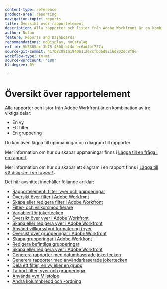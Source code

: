 ```yaml
---
content-type: reference
product-area: reporting
navigation-topic: reports
title: Översikt över rapportelement
description: Alla rapporter och listor från Adobe Workfront är en kombination av tre viktiga element - vyer, filter och grupperingar.
author: Nolan
feature: Reports and Dashboards
recommendations: noDisplay, noCatalog
exl-id: 5b5385ac-3b75-4500-bf4d-ec6ad4bf727a
source-git-commit: 417b8c081a1940b112e8cfbd6d9216d802dc8f8e
workflow-type: tm+mt
source-wordcount: '180'
ht-degree: 0%

---
```


# Översikt över rapportelement

Alla rapporter och listor från Adobe Workfront är en kombination av tre viktiga delar:

* En vy
* Ett filter
* En gruppering

Du kan även lägga till uppmaningar och diagram till rapporter.

Mer information om hur du skapar uppmaningar finns i [Lägga till en fråga i en rapport](../../../reports-and-dashboards/reports/creating-and-managing-reports/add-prompt-report.md).

Mer information om hur du skapar ett diagram i en rapport finns i [Lägga till ett diagram i en rapport](../../../reports-and-dashboards/reports/creating-and-managing-reports/add-chart-report.md).

Det här avsnittet innehåller följande artiklar:

<!--outdated: * [Basic Report Creation Program](https://one.workfront.com/s/basic-report-creation-program)-->
* [Rapportelement: filter, vyer och grupperingar](../../../reports-and-dashboards/reports/reporting-elements/reporting-elements-filters-views-groupings.md)
* [Översikt över filter i Adobe Workfront](../../../reports-and-dashboards/reports/reporting-elements/filters-overview.md)
* [Skapa eller redigera filter i Adobe Workfront](../../../reports-and-dashboards/reports/reporting-elements/create-filters.md)
* [Filter- och villkorsmodifierare](../../../reports-and-dashboards/reports/reporting-elements/filter-condition-modifiers.md)
* [Variabler för jokertecken](../../../reports-and-dashboards/reports/reporting-elements/understand-wildcard-filter-variables.md)
* [Översikt över vyer i Adobe Workfront](../../../reports-and-dashboards/reports/reporting-elements/views-overview.md)
* [Skapa eller redigera vyer i Adobe Workfront](../../../reports-and-dashboards/reports/reporting-elements/create-edit-views.md)
* [Använd villkorsstyrd formatering i vyer](../../../reports-and-dashboards/reports/reporting-elements/use-conditional-formatting-views.md)
* [Översikt över grupperingar i Adobe Workfront](../../../reports-and-dashboards/reports/reporting-elements/groupings-overview.md)
* [Skapa grupperingar i Adobe Workfront](../../../reports-and-dashboards/reports/reporting-elements/create-groupings.md)
* [Redigera befintliga grupperingar](../../../reports-and-dashboards/reports/reporting-elements/edit-existing-groupings.md)
* [Skapa eller redigera vyer i Adobe Workfront](../../../reports-and-dashboards/reports/reporting-elements/create-edit-views.md)
* [Generera rapporter med datumbaserade jokertecken](../../../reports-and-dashboards/reports/reporting-elements/use-date-based-wildcards-generalize-reports.md)
* [Generera rapporter med användarbaserade jokertecken](../../../reports-and-dashboards/reports/reporting-elements/use-user-based-wildcards-generalize-reports.md)
* [Dela ett filter, en vy eller en grupp](../../../reports-and-dashboards/reports/reporting-elements/share-filter-view-grouping.md)
* [Ta bort filter, vyer och grupperingar](../../../reports-and-dashboards/reports/reporting-elements/remove-filters-views-groupings.md)
* [Använda vyn Milstolpe](../../../reports-and-dashboards/reports/reporting-elements/use-milestone-view.md)
* [Ändra kolumnbredd och -ordning](../../../reports-and-dashboards/reports/reporting-elements/modify-column-width-order.md)
